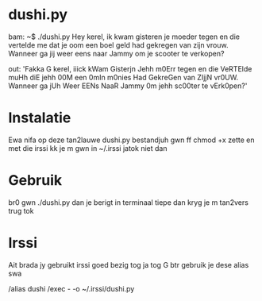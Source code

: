 dushi.py
========

bam:
    ~$ ./dushi.py Hey kerel, ik kwam gisteren je moeder tegen en die vertelde me dat je oom een boel geld had gekregen van zijn vrouw. Wanneer ga jij weer eens naar Jammy om je scooter te verkopen?

out:
    'Fakka G kerel, iiick kWam Gisterjn Jehh m0Err tegen en die VeRTElde muHh diE jehh 00M een 0mIn m0nies Had GekreGen van ZIjjN vr0UW. Wanneer ga jUh Weer EENs NaaR Jammy 0m jehh sc00ter te vErk0pen?'

Instalatie
===================================================
Ewa nifa op deze tan2lauwe dushi.py bestandjuh gwn ff chmod +x zette en met die irssi kk je m gwn in ~/.irssi jatok niet dan

Gebruik
===================================================
br0 gwn ./dushi.py dan je berigt in terminaal tiepe dan kryg je m tan2vers trug tok

Irssi
===================================================
Ait brada jy gebruikt irssi goed bezig tog ja tog G btr gebruik je dese alias swa

/alias dushi /exec - -o ~/.irssi/dushi.py
